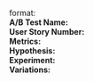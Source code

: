 format:  
**A/B Test Name:**  
**User Story Number:**  
**Metrics:**  
**Hypothesis:**  
**Experiment:**  
**Variations:**  
